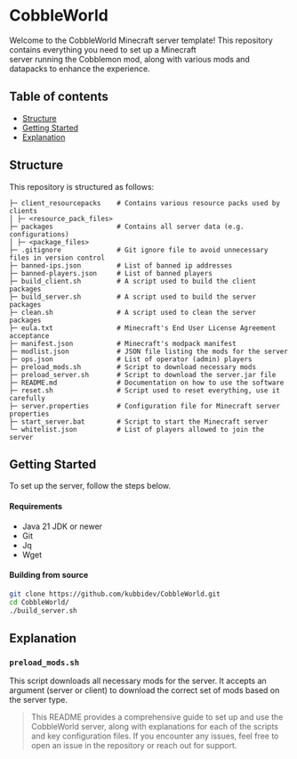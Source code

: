 # CobbleWorld

Welcome to the CobbleWorld Minecraft server template! This repository contains everything you need to set up a
Minecraft  
server running the Cobblemon mod, along with various mods and datapacks to enhance the experience.

## Table of contents

- [Structure](#structure)
- [Getting Started](#getting-started)
- [Explanation](#explanation)

## Structure

This repository is structured as follows:

```
├─ client_resourcepacks    # Contains various resource packs used by clients  
│ ├─ <resource_pack_files>
├─ packages                # Contains all server data (e.g. configurations)
│ ├─ <package_files>
├─ .gitignore              # Git ignore file to avoid unnecessary files in version control  
├─ banned-ips.json         # List of banned ip addresses
├─ banned-players.json     # List of banned players
├─ build_client.sh         # A script used to build the client packages
├─ build_server.sh         # A script used to build the server packages
├─ clean.sh                # A script used to clean the server packages
├─ eula.txt                # Minecraft's End User License Agreement acceptance  
├─ manifest.json           # Minecraft's modpack manifest  
├─ modlist.json            # JSON file listing the mods for the server  
├─ ops.json                # List of operator (admin) players  
├─ preload_mods.sh         # Script to download necessary mods  
├─ preload_server.sh       # Script to download the server.jar file
├─ README.md               # Documentation on how to use the software
├─ reset.sh                # Script used to reset everything, use it carefully
├─ server.properties       # Configuration file for Minecraft server properties
├─ start_server.bat        # Script to start the Minecraft server
└─ whitelist.json          # List of players allowed to join the server  
```  

## Getting Started

To set up the server, follow the steps below.

#### Requirements

* Java 21 JDK or newer
* Git
* Jq
* Wget

#### Building from source

```sh  
git clone https://github.com/kubbidev/CobbleWorld.git  
cd CobbleWorld/
./build_server.sh
```

## Explanation

### `preload_mods.sh`

This script downloads all necessary mods for the server. It accepts an argument (server or client) to download the
correct set of mods based on the server type.

> This README provides a comprehensive guide to set up and use the CobbleWorld server, along with explanations for each
> of the scripts and key configuration files. If you encounter any issues, feel free to open an issue in the repository or
> reach out for support.
